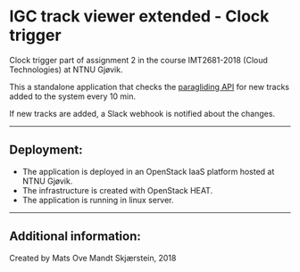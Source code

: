 # IGC track viewer extended - Clock trigger
Clock trigger part of assignment 2 in the course IMT2681-2018 (Cloud Technologies) at NTNU Gjøvik.

This a standalone application that checks the [paragliding API](https://github.com/mats93/paragliding) for new tracks added to the system every 10 min.

If new tracks are added, a Slack webhook is notified about the changes.

***

## Deployment:
 * The application is deployed in an OpenStack IaaS platform hosted at NTNU Gjøvik.
 * The infrastructure is created with OpenStack HEAT.
 * The application is running in linux server.

***

## Additional information:

Created by Mats Ove Mandt Skjærstein, 2018
